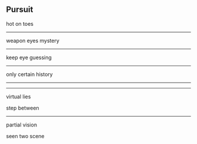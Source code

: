 ## Pursuit

hot on toes

---

weapon eyes mystery

---

keep eye guessing

---

only certain history

---
---

virtual lies 

step between

---

partial vision

seen two scene
